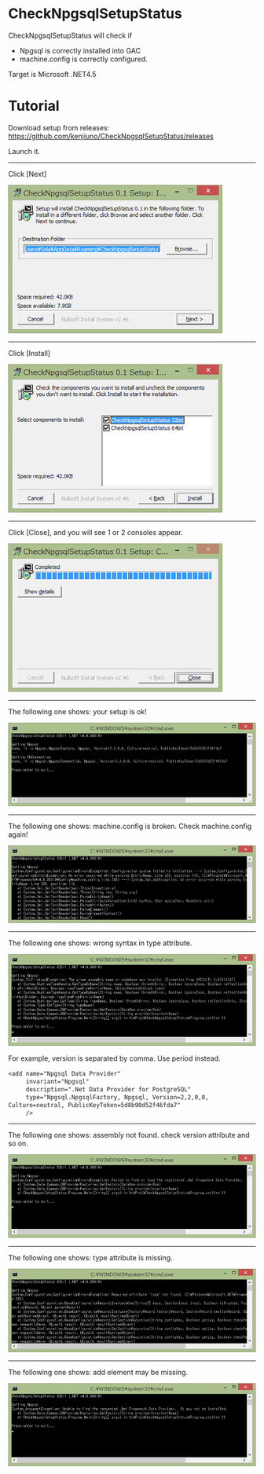 CheckNpgsqlSetupStatus
======================

CheckNpgsqlSetupStatus will check if
- Npgsql is correctly installed into GAC
- machine.config is correctly configured.

Target is Microsoft .NET4.5

Tutorial
========

Download setup from releases: https://github.com/kenjiuno/CheckNpgsqlSetupStatus/releases

Launch it.

---

Click [Next]

![Setup1](https://raw.githubusercontent.com/kenjiuno/CheckNpgsqlSetupStatus/master/_Setup1.png)

---

Click [Install]

![Setup2](https://raw.githubusercontent.com/kenjiuno/CheckNpgsqlSetupStatus/master/_Setup2.png)

---

Click [Close], and you will see 1 or 2 consoles appear.

![Setup3](https://raw.githubusercontent.com/kenjiuno/CheckNpgsqlSetupStatus/master/_Setup3.png)

---

The following one shows: your setup is ok!

![Ok](https://raw.githubusercontent.com/kenjiuno/CheckNpgsqlSetupStatus/master/_Ok.png)

---

The following one shows: machine.config is broken. Check machine.config again!

![WrongXml](https://raw.githubusercontent.com/kenjiuno/CheckNpgsqlSetupStatus/master/_WrongXml.png)

---

The following one shows: wrong syntax in type attribute.

![WrongTypeSyntax](https://raw.githubusercontent.com/kenjiuno/CheckNpgsqlSetupStatus/master/_WrongTypeSyntax.png)

For example, version is separated by comma. Use period instead.
```
<add name="Npgsql Data Provider" 
     invariant="Npgsql" 
     description=".Net Data Provider for PostgreSQL" 
     type="Npgsql.NpgsqlFactory, Npgsql, Version=2,2,0,0, Culture=neutral, PublicKeyToken=5d8b90d52f46fda7"
     />
```

---

The following one shows: assembly not found. check version attribute and so on.

![WrongType](https://raw.githubusercontent.com/kenjiuno/CheckNpgsqlSetupStatus/master/_WrongType.png)

---

The following one shows: type attribute is missing.

![NoAddType](https://raw.githubusercontent.com/kenjiuno/CheckNpgsqlSetupStatus/master/_NoAddType.png)

---

The following one shows: add element may be missing.

![NoAdd](https://raw.githubusercontent.com/kenjiuno/CheckNpgsqlSetupStatus/master/_NoAdd.png)
